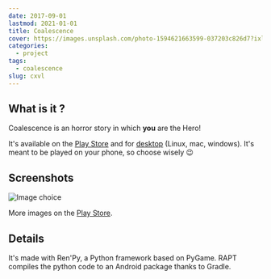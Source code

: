 ```yaml
---
date: 2017-09-01
lastmod: 2021-01-01
title: Coalescence
cover: https://images.unsplash.com/photo-1594621663599-037203c826d7?ixlib=rb-1.2.1&ixid=MXwxMjA3fDB8MHxwaG90by1wYWdlfHx8fGVufDB8fHw%3D&auto=format&fit=crop&w=1939&q=80
categories:
  - project
tags:
  - coalescence
slug: cxvl
---
```


## What is it ?

Coalescence is an horror story in which **you** are the Hero!

It's available on the [Play Store][] and for [desktop][] (Linux, mac, windows). It's meant to be played on your phone, so choose wisely 😉

## Screenshots

![Image choice](https://play-lh.googleusercontent.com/JJM--S500YC3w2HK-zmSRBlhk7rRcoFpWHZ2_a36RUv0BCd3hw4MXJ-dQ2D7pKcF5w=w2000-h1400)

More images on the [Play Store][].

## Details

It's made with Ren'Py, a Python framework based on PyGame. RAPT compiles the python code to an Android package thanks to Gradle.

[play store]: https://play.google.com/store/apps/details?id=com.coal
[desktop]: https://amethysts.itch.io/coalescence
